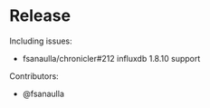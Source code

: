# Release

Including issues:

- fsanaulla/chronicler#212 influxdb 1.8.10 support

Contributors:

- @fsanaulla
